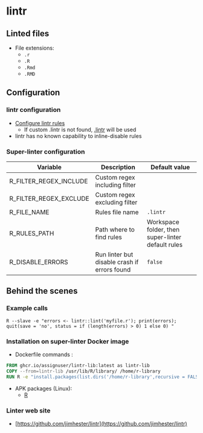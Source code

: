 <!-- markdownlint-disable MD033 MD041 -->
<!-- Generated by .automation/build.py, please do not update manually -->
# lintr

## Linted files

- File extensions:
  - `.r`
  - `.R`
  - `.Rmd`
  - `.RMD`

## Configuration

### lintr configuration

- [Configure lintr rules](https://github.com/jimhester/lintr#project-configuration)
  - If custom .lintr is not found, [.lintr](https://github.com/nvuillam/super-linter/tree/POC_RefactorInPython/TEMPLATES/.lintr) will be used
- lintr has no known capability to inline-disable rules

### Super-linter configuration

| Variable | Description | Default value |
| ----------------- | -------------- | -------------- |
| R_FILTER_REGEX_INCLUDE | Custom regex including filter |  |
| R_FILTER_REGEX_EXCLUDE | Custom regex excluding filter |  |
| R_FILE_NAME | Rules file name | `.lintr` |
| R_RULES_PATH | Path where to find rules | Workspace folder, then super-linter default rules |
| R_DISABLE_ERRORS | Run linter but disable crash if errors found | `false` |

## Behind the scenes

### Example calls

```shell
R --slave -e "errors <- lintr::lint('myfile.r'); print(errors); quit(save = 'no', status = if (length(errors) > 0) 1 else 0) "
```


### Installation on super-linter Docker image

- Dockerfile commands :
```dockerfile
FROM ghcr.io/assignuser/lintr-lib:latest as lintr-lib
COPY --from=lintr-lib /usr/lib/R/library/ /home/r-library
RUN R -e "install.packages(list.dirs('/home/r-library',recursive = FALSE), repos = NULL, type = 'source')"
```

- APK packages (Linux):
  - [R](https://pkgs.alpinelinux.org/packages?branch=edge&name=R)

### Linter web site
- [https://github.com/jimhester/lintr](https://github.com/jimhester/lintr)

